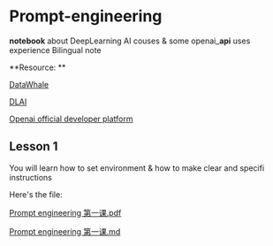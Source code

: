 # Prompt-engineering
**notebook** about DeepLearning AI couses & some openai_**api** uses experience
Bilingual note

**Resource: **

[DataWhale](https://datawhalechina.github.io/prompt-engineering-for-developers/#/C1/1.%20%E7%AE%80%E4%BB%8B%20Introduction)

[DLAI](https://learn.deeplearning.ai/chatgpt-prompt-eng/lesson/1/introduction)

[Openai official developer platform](https://platform.openai.com/docs/overview)

## Lesson 1

You will learn how to set environment & how to make clear and specifi instructions

Here's the file:

[Prompt engineering 第一课.pdf](https://github.com/YizheXie/Prompt-engineering/files/13695021/Prompt.engineering.pdf)


[Prompt engineering 第一课.md](https://github.com/YizheXie/Prompt-engineering/files/13695024/Prompt.engineering.for.developers.md)

